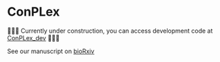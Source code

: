 # ConPLex

🚧🚧🚧 Currently under construction, you can access development code at [ConPLex_dev](https://github.com/samsledje/ConPLex_dev) 🚧🚧🚧

See our manuscript on [bioRxiv](https://www.biorxiv.org/content/10.1101/2022.12.06.519374v1)
